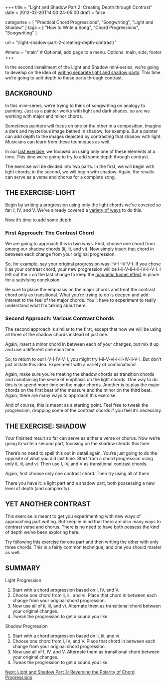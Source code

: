 +++
title = "Light and Shadow Part 2: Creating Depth through Contrast"
date = 2012-02-20T14:00:24-05:00
draft = false

categories = [
  "Practical Chord Progressions",
  "Songwriting",
  "Light and Shadow"
]
tags = [
  "How to Write a Song",
  "Chord Progressions",
  "Songwriting"
]

url = "/light-shadow-part-2-creating-depth-contrast/"

#menu = "main" # Optional, add page to a menu. Options: main, side, footer
+++

In the second installment of the Light and Shadow mini-series, we’re going to develop on the idea of [writing separate light and shadow parts](/light-and-shadow-part-1-verse-and-chorus/). This time we’re going to add depth to these parts through contrast.

## BACKGROUND
In this mini-series, we’re trying to think of songwriting on analogy to painting. Just as a painter works with light and dark shades, so are we working with major and minor chords.

Sometimes painters will focus on one or the other in a composition. Imagine a dark and mysterious image bathed in shadow, for example. But a painter can add depth to the images depicted by contrasting that shadow with light. Musicians can learn from these techniques as well.

In our [last exercise](/light-and-shadow-part-1-verse-and-chorus/), we focused on using only one of these elements at a time. This time we’re going to try to add some depth through contrast.

The exercise will be divided into two parts. In the first, we will begin with light chords; in the second, we will begin with shadow. Again, the results can serve as a verse and chorus for a complete song.

## THE EXERCISE: LIGHT
Begin by writing a progression using only the light chords we’ve covered so far: I, IV, and V. We’ve already covered a [variety of ways](/practical-chord-progressions/) to do this.

Now it’s time to add some depth.

### First Approach: The Contrast Chord
We are going to approach this in two ways. First, choose one chord from among our shadow chords (ii, iii, and vi). Now simply insert that chord in between each change from your original progression.

So, for example, say your original progression was I-V-I-IV-V-I. If you chose ii as your contrast chord, your new progression will be I-ii-V-ii-I-ii-IV-ii-V-I. I left out the ii on the last change to keep the [magnetic tunnel effect](/practical-chord-progressions-ii-supertonic-magnetic-tunnel-chord) in place for a satisfying conclusion.

Be sure to place the emphasis on the major chords and treat the contrast chord only as transitional. What you’re trying to do is deepen and add interest to the feel of the major chords. You’ll have to experiment to really understand what I’m talking about here.

### Second Approach: Various Contrast Chords
The second approach is similar to the first, except that now we will be using all three of the shadow chords instead of just one.

Again, insert a minor chord in between each of your changes, but mix it up and use a different one each time.

So, to return to our I-V-I-IV-V-I, you might try I-ii-V-vi-I-iii-IV-ii-V-I. But don’t just imitate this idea. Experiment with a variety of combinations!

Again, make sure you’re treating the shadow chords as transition chords and maintaining the sense of emphasis on the light chords. One way to do this is to spend more time on the major chords. Another is to play the major chords on the first beat of the measure and the minor on the third beat. Again, there are many ways to approach this exercise.

And of course, this is meant as a starting point. Feel free to tweak the progression, dropping some of the contrast chords if you feel it’s necessary.

## THE EXERCISE: SHADOW
Your finished result so far can serve as either a verse or chorus. Now we’re going to write a second part, focusing on the shadow chords this time.

There’s no need to spell this out in detail again. You’re just going to do the opposite of what you did last time. Start from a chord progression using only ii, iii, and vi. Then use I, IV, and V as transitional contrast chords.

Again, first choose only one contrast chord. Then try using all of them.

There you have it: a light part and a shadow part, both possessing a new level of depth (and complexity).

## YET ANOTHER CONTRAST
This exercise is meant to get you experimenting with new ways of approaching part writing. But keep in mind that there are also many ways to contrast verse and chorus. There is no need to have both possess the kind of depth we’ve been exploring here.

Try following this exercise for one part and then writing the other with only three chords. This is a fairly common technique, and one you should master as well.

## SUMMARY
Light Progression
1. Start with a chord progression based on I, IV, and V.  
2. Choose one chord from ii, iii, and vi. Place that chord in between each change from your original chord progression.  
3. Now use all of ii, iii, and vi. Alternate them as transitional chord between your original changes.  
4. Tweak the progression to get a sound you like.  

Shadow Progression
1. Start with a chord progression based on ii, iii, and vi.  
2. Choose one chord from I, IV, and V. Place that chord in between each change from your original chord progression.  
3. Now use all of I, IV, and V. Alternate them as transitional chord between your original changes.  
4. Tweak the progression to get a sound you like.  

[Next: Light and Shadow Part 3: Reversing the Polarity of Chord Progressions](/light-shadow-part-3-reversing-polarity-chord-progression/)




